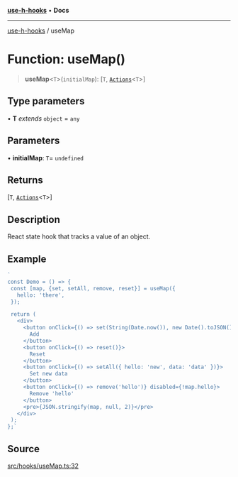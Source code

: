 [**use-h-hooks**](../README.md) • **Docs**

***

[use-h-hooks](../globals.md) / useMap

# Function: useMap()

> **useMap**\<`T`\>(`initialMap`): [`T`, [`Actions`](../interfaces/Actions.md)\<`T`\>]

## Type parameters

• **T** *extends* `object` = `any`

## Parameters

• **initialMap**: `T`= `undefined`

## Returns

[`T`, [`Actions`](../interfaces/Actions.md)\<`T`\>]

## Description

React state hook that tracks a value of an object.

## Example

```ts
`
const Demo = () => {
 const [map, {set, setAll, remove, reset}] = useMap({
   hello: 'there',
 });

 return (
   <div>
     <button onClick={() => set(String(Date.now()), new Date().toJSON())}>
       Add
     </button>
     <button onClick={() => reset()}>
       Reset
     </button>
     <button onClick={() => setAll({ hello: 'new', data: 'data' })}>
       Set new data
     </button>
     <button onClick={() => remove('hello')} disabled={!map.hello}>
       Remove 'hello'
     </button>
     <pre>{JSON.stringify(map, null, 2)}</pre>
   </div>
 );
};`
```

## Source

[src/hooks/useMap.ts:32](https://github.com/AhmadHddad/use-h-hooks/blob/daa6dd045ddcb2443f6d50fe7685055eb57611b7/src/hooks/useMap.ts#L32)
